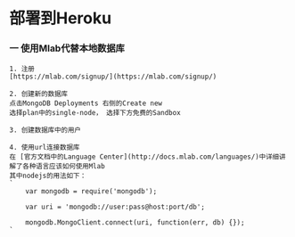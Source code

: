 # 部署到Heroku

### 一 使用Mlab代替本地数据库

    1. 注册
    [https://mlab.com/signup/](https://mlab.com/signup/)

    2. 创建新的数据库
    点击MongoDB Deployments 右侧的Create new
    选择plan中的single-node， 选择下方免费的Sandbox

    3. 创建数据库中的用户

    4. 使用url连接数据库
    在 [官方文档中的Language Center](http://docs.mlab.com/languages/)中详细讲解了各种语言应该如何使用Mlab
    其中nodejs的用法如下：
    `
        var mongodb = require('mongodb');

        var uri = 'mongodb://user:pass@host:port/db';

        mongodb.MongoClient.connect(uri, function(err, db) {});
    `

